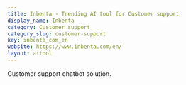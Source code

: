 ```yaml
---
title: Inbenta - Trending AI tool for Customer support
display_name: Inbenta
category: Customer support
category_slug: customer-support
key: inbenta_com_en
website: https://www.inbenta.com/en/
layout: aitool
---
```


Customer support chatbot solution.
